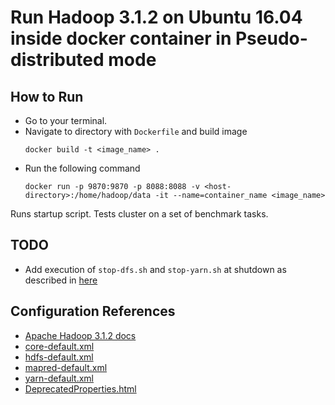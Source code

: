 # Run Hadoop 3.1.2 on Ubuntu 16.04 inside docker container in Pseudo-distributed mode

## How to Run
- Go to your terminal.
- Navigate to directory with `Dockerfile` and build image
	```
	docker build -t <image_name> .
	```
- Run the following command
	```
	docker run -p 9870:9870 -p 8088:8088 -v <host-directory>:/home/hadoop/data -it --name=container_name <image_name>
	```
Runs startup script. Tests cluster on a set of benchmark tasks.

## TODO
- Add execution of `stop-dfs.sh` and `stop-yarn.sh` at shutdown as described in [here](https://unix.stackexchange.com/questions/146756/forward-sigterm-to-child-in-bash/146770#146770)

## Configuration References
- [Apache Hadoop 3.1.2 docs](https://hadoop.apache.org/docs/r3.1.2/)
- [core-default.xml](https://hadoop.apache.org/docs/r3.1.2/hadoop-project-dist/hadoop-common/core-default.xml)
- [hdfs-default.xml](https://hadoop.apache.org/docs/r3.1.2/hadoop-project-dist/hadoop-hdfs/hdfs-default.xml)
- [mapred-default.xml](https://hadoop.apache.org/docs/r3.1.2/hadoop-mapreduce-client/hadoop-mapreduce-client-core/mapred-default.xml)
- [yarn-default.xml](https://hadoop.apache.org/docs/r3.1.2/hadoop-yarn/hadoop-yarn-common/yarn-default.xml)
- [DeprecatedProperties.html](https://hadoop.apache.org/docs/r3.1.2/hadoop-project-dist/hadoop-common/DeprecatedProperties.html)


